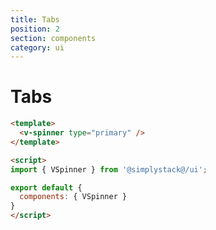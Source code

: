 ```yaml
---
title: Tabs
position: 2
section: components
category: ui
---
```


# Tabs

<preview>
  <template #component>
    <v-tabs>
      <v-tab title="Tab 1">
        <div class="pt-4">
          Tab #1
        </div>
      </v-tab>
      <v-tab title="Tab 2">
        <div class="pt-4">
          Tab #2
        </div>
      </v-tab>
      <v-tab title="Tab 3">
        <div class="pt-4">
          Tab #3
        </div>
      </v-tab>
    </v-tabs>
  </template>
</preview>

```html
<template>
  <v-spinner type="primary" />
</template>

<script>
import { VSpinner } from '@simplystack@/ui';

export default {
  components: { VSpinner }
}
</script>
```
